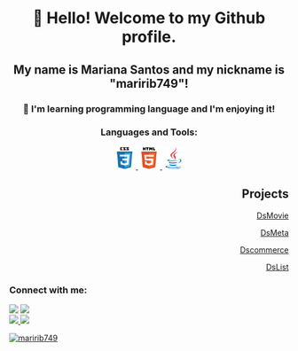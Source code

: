 
  <h1 align="center"> 👋 Hello! Welcome to my Github profile. </h1>
  
                                                      
  <h2 align="center">  My name is Mariana Santos and my nickname is "maririb749"! </h2>
  
  
  <div>
    <h3 align="center">📘 I'm learning programming language and I'm enjoying it! </h3>
  </div>
                                                      
 
  


  <div>
    <h3 align="center">Languages and Tools:</h3>
  </div>

<div align= "center">
<p> <a href="https://www.w3schools.com/css/" target="_blank" rel="noreferrer"> <img src="https://raw.githubusercontent.com/devicons/devicon/master/icons/css3/css3-original-wordmark.svg" alt="css3" width="40" height="40"/> </a> <a href="https://www.w3.org/html/" target="_blank" rel="noreferrer">   <img src="https://raw.githubusercontent.com/devicons/devicon/master/icons/html5/html5-original-wordmark.svg" alt="html5" width="40" height="40"/> </a> <a href="https://www.java.com" target="_blank" rel="noreferrer"> <img src="https://raw.githubusercontent.com/devicons/devicon/master/icons/java/java-original.svg" alt="java" width="40" height="40"/> </a> </p>
</div>





<div align ="right">
  <h2>Projects</h2>
  
  <a href="https://github.com/maririb749/Ds-movie" target="_blank">DsMovie</a>
  
  <a href="https://github.com/maririb749/dsmeta" target="_blank">DsMeta</a>
  
  <a href="https://github.com/maririb749/dscommerce1" target="_blank">Dscommerce</a>
  
   <a href="https://github.com/maririb749/dslist" target="_blank">DsList</a>
</div>  
  
  
  
  
<h3 align="left">Connect with me:</h3>

                                          




<div align ="left">
<a href="https://linkedin.com/in/mariana-ribeiro-dos-santos-39562a22b" target="_blank"><img src="https://img.shields.io/badge/-LinkedIn-%230077B5?style=for-the-badge&logo=linkedin&logoColor=white" target="_blank"></a> <a href = "mailto:contato@maririb749"><img src="https://img.shields.io/badge/Gmail-D14836?style=for-the-badge&logo=gmail&logoColor=white" target="_blank"></a>
</div>












   <div align ="left">
    <a href="https://github.com/maririb749">
    <img height="160em" src="https://github-readme-stats.vercel.app/api/top-langs/?username=maririb749&layout=compact&langs_count=7&theme=dracula"/> <img height="160em"src="https://github-readme-stats.vercel.app/api?username=maririb749&show_icons=true&theme=dracula&include_all_commits=true&count_private=true"/>
   </div>
  
  
 
  
  
  






 

  
          


          


          



<p align="left"> <img src="https://komarev.com/ghpvc/?username=maririb749&label=Profile%20views&color=0e75b6&style=flat" alt="maririb749" /> </p>

